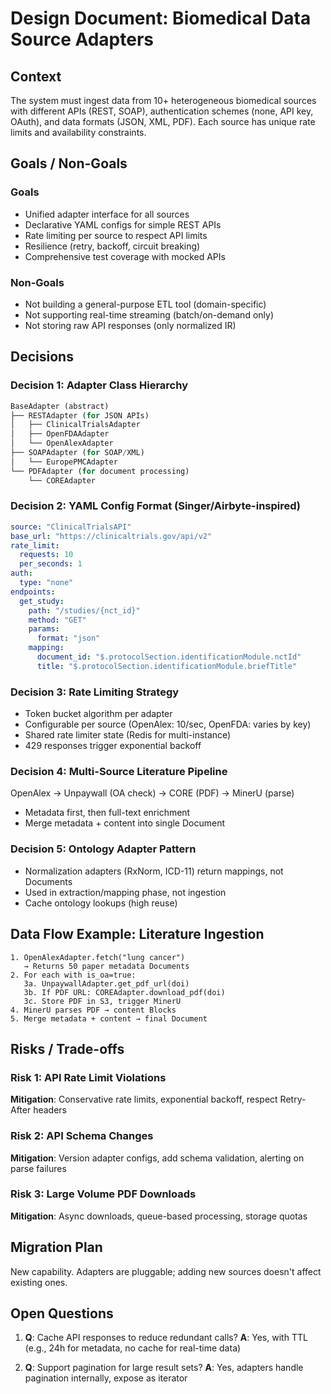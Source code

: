 # Design Document: Biomedical Data Source Adapters

## Context

The system must ingest data from 10+ heterogeneous biomedical sources with different APIs (REST, SOAP), authentication schemes (none, API key, OAuth), and data formats (JSON, XML, PDF). Each source has unique rate limits and availability constraints.

## Goals / Non-Goals

### Goals

- Unified adapter interface for all sources
- Declarative YAML configs for simple REST APIs
- Rate limiting per source to respect API limits
- Resilience (retry, backoff, circuit breaking)
- Comprehensive test coverage with mocked APIs

### Non-Goals

- Not building a general-purpose ETL tool (domain-specific)
- Not supporting real-time streaming (batch/on-demand only)
- Not storing raw API responses (only normalized IR)

## Decisions

### Decision 1: Adapter Class Hierarchy

```python
BaseAdapter (abstract)
├── RESTAdapter (for JSON APIs)
│   ├── ClinicalTrialsAdapter
│   ├── OpenFDAAdapter
│   └── OpenAlexAdapter
├── SOAPAdapter (for SOAP/XML)
│   └── EuropePMCAdapter
└── PDFAdapter (for document processing)
    └── COREAdapter
```

### Decision 2: YAML Config Format (Singer/Airbyte-inspired)

```yaml
source: "ClinicalTrialsAPI"
base_url: "https://clinicaltrials.gov/api/v2"
rate_limit:
  requests: 10
  per_seconds: 1
auth:
  type: "none"
endpoints:
  get_study:
    path: "/studies/{nct_id}"
    method: "GET"
    params:
      format: "json"
    mapping:
      document_id: "$.protocolSection.identificationModule.nctId"
      title: "$.protocolSection.identificationModule.briefTitle"
```

### Decision 3: Rate Limiting Strategy

- Token bucket algorithm per adapter
- Configurable per source (OpenAlex: 10/sec, OpenFDA: varies by key)
- Shared rate limiter state (Redis for multi-instance)
- 429 responses trigger exponential backoff

### Decision 4: Multi-Source Literature Pipeline

OpenAlex → Unpaywall (OA check) → CORE (PDF) → MinerU (parse)

- Metadata first, then full-text enrichment
- Merge metadata + content into single Document

### Decision 5: Ontology Adapter Pattern

- Normalization adapters (RxNorm, ICD-11) return mappings, not Documents
- Used in extraction/mapping phase, not ingestion
- Cache ontology lookups (high reuse)

## Data Flow Example: Literature Ingestion

```
1. OpenAlexAdapter.fetch("lung cancer")
   → Returns 50 paper metadata Documents
2. For each with is_oa=true:
   3a. UnpaywallAdapter.get_pdf_url(doi)
   3b. If PDF URL: COREAdapter.download_pdf(doi)
   3c. Store PDF in S3, trigger MinerU
4. MinerU parses PDF → content Blocks
5. Merge metadata + content → final Document
```

## Risks / Trade-offs

### Risk 1: API Rate Limit Violations

**Mitigation**: Conservative rate limits, exponential backoff, respect Retry-After headers

### Risk 2: API Schema Changes

**Mitigation**: Version adapter configs, add schema validation, alerting on parse failures

### Risk 3: Large Volume PDF Downloads

**Mitigation**: Async downloads, queue-based processing, storage quotas

## Migration Plan

New capability. Adapters are pluggable; adding new sources doesn't affect existing ones.

## Open Questions

1. **Q**: Cache API responses to reduce redundant calls?
   **A**: Yes, with TTL (e.g., 24h for metadata, no cache for real-time data)

2. **Q**: Support pagination for large result sets?
   **A**: Yes, adapters handle pagination internally, expose as iterator
